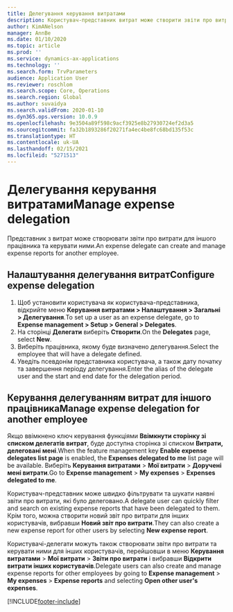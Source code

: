 ```yaml
---
title: Делегування керування витратами
description: Користувач-представник витрат може створити звіти про витрати та керувати ними для іншого працівника в організації.
author: KimANelson
manager: AnnBe
ms.date: 01/10/2020
ms.topic: article
ms.prod: ''
ms.service: dynamics-ax-applications
ms.technology: ''
ms.search.form: TrvParameters
audience: Application User
ms.reviewer: roschlom
ms.search.scope: Core, Operations
ms.search.region: Global
ms.author: suvaidya
ms.search.validFrom: 2020-01-10
ms.dyn365.ops.version: 10.0.9
ms.openlocfilehash: 9e3504a89f598c9acf3925e8b27930724ef2d3a5
ms.sourcegitcommit: fa32b1893286f20271fa4ec4be8fc68bd135f53c
ms.translationtype: HT
ms.contentlocale: uk-UA
ms.lasthandoff: 02/15/2021
ms.locfileid: "5271513"
---
```

# <a name="manage-expense-delegation"></a><span data-ttu-id="7819f-103">Делегування керування витратами</span><span class="sxs-lookup"><span data-stu-id="7819f-103">Manage expense delegation</span></span>

<span data-ttu-id="7819f-104">Представник з витрат може створювати звіти про витрати для іншого працівника та керувати ними.</span><span class="sxs-lookup"><span data-stu-id="7819f-104">An expense delegate can create and manage expense reports for another employee.</span></span>

## <a name="configure-expense-delegation"></a><span data-ttu-id="7819f-105">Налаштування делегування витрат</span><span class="sxs-lookup"><span data-stu-id="7819f-105">Configure expense delegation</span></span>

1. <span data-ttu-id="7819f-106">Щоб установити користувача як користувача-представника, відкрийте меню **Керування витратами > Налаштування > Загальні > Делегування**.</span><span class="sxs-lookup"><span data-stu-id="7819f-106">To set up a user as an expense delegate, go to **Expense management > Setup > General > Delegates**.</span></span>
2. <span data-ttu-id="7819f-107">На сторінці **Делегати** виберіть **Створити**.</span><span class="sxs-lookup"><span data-stu-id="7819f-107">On the **Delegates** page, select **New**.</span></span>
3. <span data-ttu-id="7819f-108">Виберіть працівника, якому буде визначено делегування.</span><span class="sxs-lookup"><span data-stu-id="7819f-108">Select the employee that will have a delegate defined.</span></span> 
4. <span data-ttu-id="7819f-109">Уведіть псевдонім представника користувача, а також дату початку та завершення періоду делегування.</span><span class="sxs-lookup"><span data-stu-id="7819f-109">Enter the alias of the delegate user and the start and end date for the delegation period.</span></span>

## <a name="manage-expense-delegation-for-another-employee"></a><span data-ttu-id="7819f-110">Керування делегуванням витрат для іншого працівника</span><span class="sxs-lookup"><span data-stu-id="7819f-110">Manage expense delegation for another employee</span></span>

<span data-ttu-id="7819f-111">Якщо ввімкнено ключ керування функціями **Ввімкнути сторінку зі списком делегатів витрат**, буде доступна сторінка зі списком **Витрати, делеговані мені**.</span><span class="sxs-lookup"><span data-stu-id="7819f-111">When the feature management key **Enable expense delegates list page** is enabled, the **Expenses delegated to me** list page will be available.</span></span> <span data-ttu-id="7819f-112">Виберіть **Керування витратами** > **Мої витрати** > **Доручені мені витрати**.</span><span class="sxs-lookup"><span data-stu-id="7819f-112">Go to **Expense management** > **My expenses** > **Expenses delegated to me**.</span></span>

<span data-ttu-id="7819f-113">Користувач-представник може швидко фільтрувати та шукати наявні звіти про витрати, які було делеговано.</span><span class="sxs-lookup"><span data-stu-id="7819f-113">A delegate user can quickly filter and search on existing expense reports that have been delegated to them.</span></span> <span data-ttu-id="7819f-114">Крім того, можна створити новий звіт про витрати для інших користувачів, вибравши **Новий звіт про витрати**.</span><span class="sxs-lookup"><span data-stu-id="7819f-114">They can also create a new expense report for other users by selecting **New expense report**.</span></span>

<span data-ttu-id="7819f-115">Користувачі-делегати можуть також створювати звіти про витрати та керувати ними для інших користувачів, перейшовши в меню **Керування витратами** > **Мої витрати** > **Звіти про витрати** і вибравши **Відкрити витрати інших користувачів**.</span><span class="sxs-lookup"><span data-stu-id="7819f-115">Delegate users can also create and manage expense reports for other employees by going to **Expense management** > **My expenses** > **Expense reports** and selecting **Open other user's expenses**.</span></span>


[!INCLUDE[footer-include](../includes/footer-banner.md)]